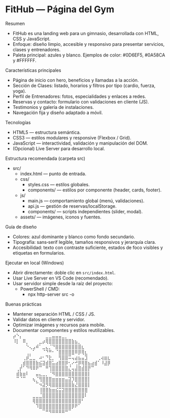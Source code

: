 # FitHub — Página del Gym
Resumen
- FitHub es una landing web para un gimnasio, desarrollada con HTML, CSS y JavaScript.
- Enfoque: diseño limpio, accesible y responsivo para presentar servicios, clases y entrenadores.
- Paleta principal: azules y blanco. Ejemplos de color: #0D6EF5, #0A58CA y #FFFFFF.

Características principales
- Página de inicio con hero, beneficios y llamadas a la acción.
- Sección de Clases: listado, horarios y filtros por tipo (cardio, fuerza, yoga).
- Perfil de Entrenadores: fotos, especialidades y enlaces a redes.
- Reservas y contacto: formulario con validaciones en cliente (JS).
- Testimonios y galería de instalaciones.
- Navegación fija y diseño adaptado a móvil.

Tecnologías
- HTML5 — estructura semántica.
- CSS3 — estilos modulares y responsive (Flexbox / Grid).
- JavaScript — interactividad, validación y manipulación del DOM.
- (Opcional) Live Server para desarrollo local.

Estructura recomendada (carpeta src)
- src/
  - index.html — punto de entrada.
  - css/
    - styles.css — estilos globales.
    - components/ — estilos por componente (header, cards, footer).
  - js/
    - main.js — comportamiento global (menú, validaciones).
    - api.js — gestión de reservas/localStorage.
    - components/ — scripts independientes (slider, modal).
  - assets/ — imágenes, iconos y fuentes.

Guía de diseño
- Colores: azul dominante y blanco como fondo secundario.
- Tipografía: sans‑serif legible, tamaños responsivos y jerarquía clara.
- Accesibilidad: texto con contraste suficiente, estados de foco visibles y etiquetas en formularios.

Ejecutar en local (Windows)
- Abrir directamente: doble clic en `src/index.html`.
- Usar Live Server en VS Code (recomendado).
- Usar servidor simple desde la raíz del proyecto:
  - PowerShell / CMD:
    - npx http-server src -o

Buenas prácticas
- Mantener separación HTML / CSS / JS.
- Validar datos en cliente y servidor.
- Optimizar imágenes y recursos para mobile.
- Documentar componentes y estilos reutilizables.
⡴⠑⡄⠀⠀⠀⠀⠀⠀⠀⣀⣀⣤⣤⣤⣀⡀⠀⠀⠀⠀⠀⠀⠀⠀⠀⠀⠀⠀ 
⠸⡇⠀⠿⡀⠀⠀⠀⣀⡴⢿⣿⣿⣿⣿⣿⣿⣿⣷⣦⡀⠀⠀⠀⠀⠀⠀⠀⠀⠀ 
⠀⠀⠀⠀⠑⢄⣠⠾⠁⣀⣄⡈⠙⣿⣿⣿⣿⣿⣿⣿⣿⣆⠀⠀⠀⠀⠀⠀⠀⠀ 
⠀⠀⠀⠀⢀⡀⠁⠀⠀⠈⠙⠛⠂⠈⣿⣿⣿⣿⣿⠿⡿⢿⣆⠀⠀⠀⠀⠀⠀⠀ 
⠀⠀⠀⢀⡾⣁⣀⠀⠴⠂⠙⣗⡀⠀⢻⣿⣿⠭⢤⣴⣦⣤⣹⠀⠀⠀⢀⢴⣶⣆ 
⠀⠀⢀⣾⣿⣿⣿⣷⣮⣽⣾⣿⣥⣴⣿⣿⡿⢂⠔⢚⡿⢿⣿⣦⣴⣾⠁⠸⣼⡿ 
⠀⢀⡞⠁⠙⠻⠿⠟⠉⠀⠛⢹⣿⣿⣿⣿⣿⣌⢤⣼⣿⣾⣿⡟⠉⠀⠀⠀⠀⠀ 
⠀⣾⣷⣶⠇⠀⠀⣤⣄⣀⡀⠈⠻⣿⣿⣿⣿⣿⣿⣿⣿⣿⣿⡇⠀⠀⠀⠀⠀⠀ 
⠀⠉⠈⠉⠀⠀⢦⡈⢻⣿⣿⣿⣶⣶⣶⣶⣤⣽⡹⣿⣿⣿⣿⡇⠀⠀⠀⠀⠀⠀ 
⠀⠀⠀⠀⠀⠀⠀⠉⠲⣽⡻⢿⣿⣿⣿⣿⣿⣿⣷⣜⣿⣿⣿⡇⠀⠀⠀⠀⠀⠀ 
⠀⠀⠀⠀⠀⠀⠀⠀⢸⣿⣿⣷⣶⣮⣭⣽⣿⣿⣿⣿⣿⣿⣿⠀⠀⠀⠀⠀⠀⠀ 
⠀⠀⠀⠀⠀⠀⣀⣀⣈⣿⣿⣿⣿⣿⣿⣿⣿⣿⣿⣿⣿⣿⠇⠀⠀⠀⠀⠀⠀⠀ 
⠀⠀⠀⠀⠀⠀⢿⣿⣿⣿⣿⣿⣿⣿⣿⣿⣿⣿⣿⣿⣿⠃⠀⠀⠀⠀⠀⠀⠀⠀ 
⠀⠀⠀⠀⠀⠀⠀⠹⣿⣿⣿⣿⣿⣿⣿⣿⣿⣿⡿⠟⠁⠀⠀⠀⠀⠀⠀⠀⠀⠀ 
⠀⠀⠀⠀⠀⠀⠀⠀⠀⠉⠛⠻⠿⠿⠿⠿⠛⠉ 

